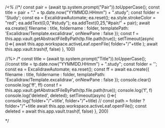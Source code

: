 /*<%*
//*/
  const pair = (await tp.system.prompt("Pair")).toUpperCase();
  const title = pair + "." + tp.date.now("YYMMDD.HHmm") + ".study";
  const folder = 'Study';
  const ea = ExcalidrawAutomate;
  ea.reset();
  ea.style.strokeColor = "red";
  ea.addText(0,0,"#study");
  ea.addText(0,25,"#pair/" + pair);
  await ea.create({
    filename : title,
    foldername : folder,
    templatePath: 'Excalidraw/Template.excalidraw',
    onNewPane : false
  });
  const f = this.app.vault.getAbstractFileByPath(tp.file.path(true));
  setTimeout(async ()=>{
	await this.app.workspace.activeLeaf.openFile( folder+"/"+title );
  await this.app.vault.trash(f, false)
  }, 100)
  
//%>
/*
  const title = (await tp.system.prompt("Title")).toUpperCase();
  //const title = tp.date.now("YYMMDD.HHmm") + ".study";
  const folder = '';
  const ea = ExcalidrawAutomate;
  ea.reset();
  const ff = await ea.create({
    filename : title,
    foldername : folder,
    templatePath: 'Excalidraw/Template.excalidraw',
    onNewPane : false
  });
  console.clear()
  console.log('ff', ff)
	const f = this.app.vault.getAbstractFileByPath(tp.file.path(true));
  console.log('f', f)
  console.log('deleted', deleted);
	setTimeout(async ()=>{
	  console.log('folder+"/"+title', folder+"/"+title)
	  // const path =  folder ? folder+"/"+title 
	  await this.app.workspace.activeLeaf.openFile();
    const deleted = await this.app.vault.trash(f, false)
  }, 200)
  
*/
